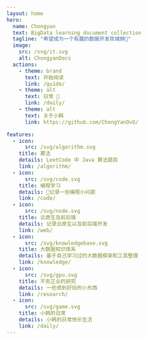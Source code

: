 ```yaml
---
layout: home
hero:
  name: Chongyan
  text: BigData learning document collection
  tagline: "希望成为一个有趣的数据开发攻城狮🦁"
  image: 
    src: /svg/it.svg
    alt: ChongyanDocs
  actions:  
    - theme: brand
      text: 开始阅读
      link: /guide/
    - theme: alt
      text: 日常 🎒
      link: /daily/
    - theme: alt
      text: 关于小韩
      link: https://github.com/ChongYanOvO/

features:
  - icon:
      src: /svg/algorithm.svg
    title: 算法
    details: LeetCode 中 Java 算法题目
    link: /algorithm/
  - icon:
      src: /svg/code.svg
    title: 编程学习
    details: 📝记录一些编程小问题
    link: /code/
  - icon:
      src: /svg/node.svg
    title: 云原生及前后端
    details: 记录云原生以及前后端开发
    link: /web/
  - icon:
      src: /svg/knowledgebase.svg
    title: 大数据知识体系
    details: 基于自己学习过的大数据框架和工具整理
    link: /knowledge/
  - icon:
      src: /svg/gpu.svg
    title: 不务正业的研究
    details: 一些感到好玩的小东西
    link: /research/
  - icon:
      src: /svg/game.svg
    title: 小韩的日常
    details: 小韩的日常快乐生活
    link: /daily/
---
```


